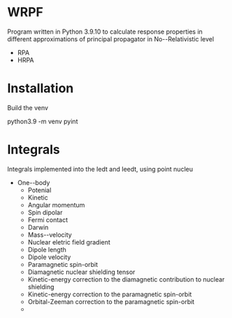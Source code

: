 # WRPF

Program written in Python 3.9.10 to calculate response properties in different approximations of principal propagator in No--Relativistic level

* RPA
* HRPA

# Installation

Build the venv

python3.9 -m venv pyint

# Integrals

Integrals implemented into the Iedt and Ieedt, using point nucleu

* One--body
    * Potenial 
    * Kinetic
    * Angular momentum
    * Spin dipolar
    * Fermi contact
    * Darwin
    * Mass--velocity
    * Nuclear eletric field gradient
    * Dipole length
    * Dipole velocity
    * Paramagnetic spin-orbit
    * Diamagnetic nuclear shielding tensor
    * Kinetic-energy correction to the diamagnetic contribution to nuclear shielding
    * Kinetic-energy correction to the paramagnetic spin-orbit
    * Orbital-Zeeman correction to the paramagnetic spin-orbit 
    *  
